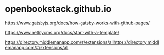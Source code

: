 # openbookstack.github.io

https://www.gatsbyjs.org/docs/how-gatsby-works-with-github-pages/

https://www.netlifycms.org/docs/start-with-a-template/

https://directory.middlemanapp.com/#/extensions/allhttps://directory.middlemanapp.com/#/extensions/all

